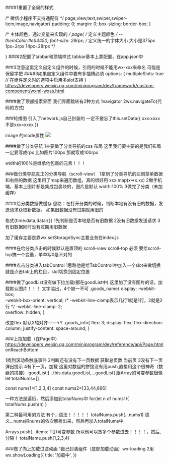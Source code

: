 ####1重置了全局的样式

/* 微信小程序不支持通配符 */
page,view,text,swiper,swiper-item,image,navigator{
    padding: 0;
    margin: 0;
    box-sizing: border-box;
}


/* 主体颜色，通过变量来实现的 */
page{
    /* 定义主题颜色 */
    --themColor:#eb4450;
    font-size: 28rpx;
    /* 定义统一的字体大小  大小是375px
    1px=2rpx
    14px=28rpx */

    
}
####2配置了tabbar和顶端样式
tabbar基本上靠配置，在app.json中

###3注意这里定义自定义组件的时候，引用的时候不能用wx-xxx来命名
可能是保留字把
####3如果自定义组件中要有多插槽必须
options: {
    multipleSlots: true // 在组件定义时的选项中启用多slot支持
  }
  https://developers.weixin.qq.com/miniprogram/dev/framework/custom-component/wxml-wxss.html

####做了顶部搜索界面
我们界面跳转有2种方式
1navigator
2wx.navigateTo(代码的方式)

###轮播图
引入了network.js自己封装的
一定不要忘了this.setData({
    xxx:xxxx
    不是xxx=xxxx
})

image 的mode属性
<image mode="widthFix" src="{{item.image_src}}"/>
  <!-- https://developers.weixin.qq.com/miniprogram/dev/component/image.html -->

  ####做了分类导航
  1主要做了分类导航的css 布局
  这里我们要主要的是我们布局一定要写成rpx
  比如图片100px 那就写成100rpx

  width的100%是继承他包裹的元素！！！

  ###做分类导航真正的分类导航（scroll-view）
  1拿到了分类导航的左侧菜单数据和右侧的数据
  这里用了map来遍历数组，真的很好用
  xxx.map(x=>x.xx)
2做手机端，基本上图片都是集成包裹块的，图片是默认
width:100%
3做完了分类（未加缓存）

####给分类数据做缓存
思路：在打开分类的时候，判断本地有没有旧的数据，发送请求获取新数据。
如果旧数据没有过期就用旧的

   格式{time:data,data:{}}
      1先判断是否本地是否有旧数据
      2没有旧数据发送请求
      3有旧数据同时没有过期用旧数据

加了缓存主要是靠wx.setStorageSync主要业务在index.js


####在给分类点击的时候默认是置顶的
scroll-view scroll-top
必须 要给scroll-top搞一个变量，单单写0是不对的
 <scroll-view scroll-y class="right-content" scroll-top="{{scrollTop}}" >

 ####点击分类进入tabControl
 1思路他是给TabControll中加入一个slot来做切换
 就是点击tab上的栏目，slot切换到固定位置

 ####做了goodList没有做下拉加载(都在goodList中)
 这里加了没有图片的话，加载默认图片！！！
 文字溢出，4个缺一不可
 .goods_name{
    display: -webkit-box;    
    -webkit-box-orient: vertical; 
    /* -webkit-line-clamp表示几行1就是1行，2就是2行    */
    -webkit-line-clamp: 2;    
    overflow: hidden;
}

改变flex 默认X轴对齐--->Y
.goods_info{
    flex: 3;
    display: flex;
    flex-direction: column;
    justify-content: space-around;
}

###上拉加载（在Page中）
https://developers.weixin.qq.com/miniprogram/dev/reference/api/Page.html
onReachBottom

1找到滚动条触底事件
2判断还有没有下一页数据
   获取总页数
   当前页
3没有下一页弹出提示
4有下一页，加载
这里对数组的拼接没有用push,直接用这个很神奇（数组的拼接）
goodList:[...this.data.goodList,...goodList]
跟Array的可变参数很像
let totalNums=[]

const nums1=[1,2,3,4]
const nums2=[33,44,666]

一种方法是遍历，然后添加到totalNums中
for(let n of nums1){
  totalNums.push(n)
}


第二种最可用的方法
有个...语法！！！！！
totalNums.push(...nums1)
语义...nums把nums的依次解析出来，然后再加入totalNums中


Arrays.push(...items: T[])可变参数
所以他可以放多个参数进去！！！！，然后,分隔！
totalName.push(1,2,3,4)

###做了向上加载过渡动画
1自己封装组件（底部加载动画）wx-loading
2用
wx.showLoading({
      title: '加载中',
    })
